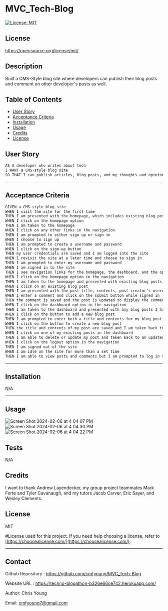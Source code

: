 # MVC_Tech-Blog

[![License: MIT](https://img.shields.io/badge/License-MIT-yellow.svg)](https://opensource.org/licenses/MIT)
## License 
https://opensource.org/license/mit/


## Description
Built a CMS-Style blog site where developers can publish their blog posts and comment on other developer's posts as well. 



## Table of Contents 
  
- [User Story](#story)
- [Acceptance Criteria](#acceptance)
- [Installation](#installation)
- [Usage](#usage)
- [Credits](#credits)
- [License](#license)

## User Story

```md
AS A developer who writes about tech
I WANT a CMS-style blog site
SO THAT I can publish articles, blog posts, and my thoughts and opinions
```
---
  
## Acceptance Criteria

```md
GIVEN a CMS-style blog site
WHEN I visit the site for the first time
THEN I am presented with the homepage, which includes existing blog posts if any have been posted; navigation links for the homepage and the dashboard; and the option to log in
WHEN I click on the homepage option
THEN I am taken to the homepage
WHEN I click on any other links in the navigation
THEN I am prompted to either sign up or sign in
WHEN I choose to sign up
THEN I am prompted to create a username and password
WHEN I click on the sign-up button
THEN my user credentials are saved and I am logged into the site
WHEN I revisit the site at a later time and choose to sign in
THEN I am prompted to enter my username and password
WHEN I am signed in to the site
THEN I see navigation links for the homepage, the dashboard, and the option to log out
WHEN I click on the homepage option in the navigation
THEN I am taken to the homepage and presented with existing blog posts that include the post title and the date created
WHEN I click on an existing blog post
THEN I am presented with the post title, contents, post creator’s username, and date created for that post and have the option to leave a comment
WHEN I enter a comment and click on the submit button while signed in
THEN the comment is saved and the post is updated to display the comment, the comment creator’s username, and the date created
WHEN I click on the dashboard option in the navigation
THEN I am taken to the dashboard and presented with any blog posts I have already created and the option to add a new blog post
WHEN I click on the button to add a new blog post
THEN I am prompted to enter both a title and contents for my blog post
WHEN I click on the button to create a new blog post
THEN the title and contents of my post are saved and I am taken back to an updated dashboard with my new blog post
WHEN I click on one of my existing posts in the dashboard
THEN I am able to delete or update my post and taken back to an updated dashboard
WHEN I click on the logout option in the navigation
THEN I am signed out of the site
WHEN I am idle on the site for more than a set time
THEN I am able to view posts and comments but I am prompted to log in again before I can add, update, or delete posts
```

---

## Installation 

N/A


---
  
## Usage
  
![Screen Shot 2024-02-06 at 4 04 07 PM](https://github.com/cmfyoung/MVC_Tech-Blog/assets/150183426/5eec4b6a-f28d-4110-8bd4-4a36608b36e3)
![Screen Shot 2024-02-06 at 4 04 30 PM](https://github.com/cmfyoung/MVC_Tech-Blog/assets/150183426/e5788221-2573-4818-a475-6621f19a7aff)
![Screen Shot 2024-02-06 at 4 04 22 PM](https://github.com/cmfyoung/MVC_Tech-Blog/assets/150183426/34801c4e-b449-404d-ab78-1113ee73a7d5)




## Tests
  
N/A


## Credits
  
I want to thank Andrew Layendecker, my group project teammates Mark Forte and Tyler Cavanaugh, and my tutors Jacob Carver, Eric Sayer, and Wesley Clements. 

  
## License
MIT

#License used for this project. If you need help choosing a license, refer to [https://choosealicense.com/](https://choosealicense.com/).
  
---

## Contact 
Github Repository : https://github.com/cmfyoung/MVC_Tech-Blog


Website URL : https://techno-blogathon-b326e66ce742.herokuapp.com/


Author: Chris Young


Email: cmfyoung7@gmail.com


